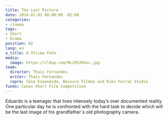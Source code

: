 ```yaml
---
title: The Last Picture
date: 2014-01-01 00:00:00 -02:00
categories:
- cinema
tags:
- Short
- Drama
position: 62
lang: en
o_title: A Última Foto
media:
  image: https://cldup.com/RL29539hoc.jpg
team:
  director: Thais Fernandes
  writer: Thais Fernandes
  copro: Cena Expandida, Besouro Filmes and Kiko Ferraz Studio
funds: Canon Short Film Competition
---
```


Eduardo is a teenager that lives intensely today’s over documented reality. One particular day he is confronted with the hard task to decide which will be the last image of his grandfather´s old photography camera.
